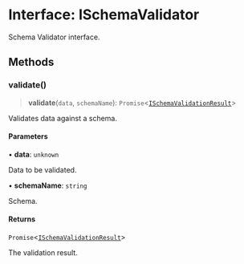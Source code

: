 # Interface: ISchemaValidator

Schema Validator interface.

## Methods

### validate()

> **validate**(`data`, `schemaName`): `Promise`\<[`ISchemaValidationResult`](ISchemaValidationResult.md)\>

Validates data against a schema.

#### Parameters

• **data**: `unknown`

Data to be validated.

• **schemaName**: `string`

Schema.

#### Returns

`Promise`\<[`ISchemaValidationResult`](ISchemaValidationResult.md)\>

The validation result.

